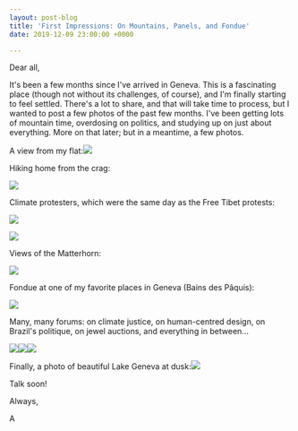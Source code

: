 ```yaml
---
layout: post-blog
title: 'First Impressions: On Mountains, Panels, and Fondue'
date: 2019-12-09 23:00:00 +0000

---
```

Dear all,

It's been a few months since I've arrived in Geneva. This is a fascinating place (though not without its challenges, of course), and I'm finally starting to feel settled. There's a lot to share, and that will take time to process, but I wanted to post a few photos of the past few months. I've been getting lots of mountain time, overdosing on politics, and studying up on just about everything. More on that later; but in a meantime, a few photos.

A view from my flat:![](/v1582666518/room_with_a_view_gwikrm.jpg)

Hiking home from the crag:

![](/v1582666548/climbing_b0ljni.jpg)

Climate protesters, which were the same day as the Free Tibet protests:

![](/v1582666597/climate_i1qw5n.jpg)

![](/v1582666654/tibet_lila7j.jpg)

Views of the Matterhorn:

![](/v1582666677/mountain_j2kowj.jpg)

Fondue at one of my favorite places in Geneva (Bains des Pâquis):

![](/v1582666871/fondue_z5gj9f.jpg)

Many, many forums: on climate justice, on human-centred design, on Brazil's politique, on jewel auctions, and everything in between...

![](/v1582666726/protest_1_j35xs4.jpg)![](/v1582668184/auction_pyabm6.jpg)![](/v1582668298/todo_bien_fs4te1.jpg)

Finally, a photo of beautiful Lake Geneva at dusk:![](/v1582668146/lake_geneva_night_tecm6v.jpg)

Talk soon!

Always,

A